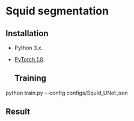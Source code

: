 # Squid segmentation



## Installation

- Python 3.x. 

- [PyTorch 1.0](https://pytorch.org/get-started/locally/). 

  ## Training

python train.py --config configs/Squid_UNet.json

## Result



